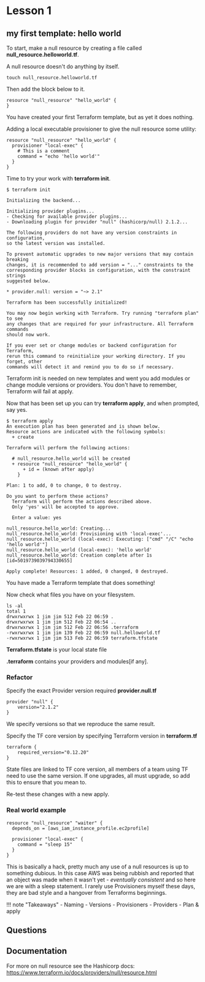 # Lesson 1

## my first template: hello world

To start, make a null resource by creating a file called **null_resource.helloworld.tf**.

A null resource doesn't do anything by itself.

```cli
touch null_resource.helloworld.tf
```

Then add the block below to it.

```hcl
resource "null_resource" "hello_world" {
}
```

You have created your first Terraform template, but as yet it does nothing.

Adding a local executable provisioner to give the null resource some utility:

```hcl
resource "null_resource" "hello_world" {
  provisioner "local-exec" {
    # This is a comment
    command = "echo 'hello world'"
  }
}
```

Time to try your work with **terraform init**.

```cli
$ terraform init

Initializing the backend...

Initializing provider plugins...
- Checking for available provider plugins...
- Downloading plugin for provider "null" (hashicorp/null) 2.1.2...

The following providers do not have any version constraints in configuration,
so the latest version was installed.

To prevent automatic upgrades to new major versions that may contain breaking
changes, it is recommended to add version = "..." constraints to the
corresponding provider blocks in configuration, with the constraint strings
suggested below.

* provider.null: version = "~> 2.1"

Terraform has been successfully initialized!

You may now begin working with Terraform. Try running "terraform plan" to see
any changes that are required for your infrastructure. All Terraform commands
should now work.

If you ever set or change modules or backend configuration for Terraform,
rerun this command to reinitialize your working directory. If you forget, other
commands will detect it and remind you to do so if necessary.
```

Terraform init is needed on new templates and went you add modules or change module versions or providers.
You don't have to remember, Terraform will fail at apply.

Now that has been set up you can try **terraform apply**, and when prompted, say yes.

```cli
$ terraform apply
An execution plan has been generated and is shown below.
Resource actions are indicated with the following symbols:
  + create

Terraform will perform the following actions:

  # null_resource.hello_world will be created
  + resource "null_resource" "hello_world" {
      + id = (known after apply)
    }

Plan: 1 to add, 0 to change, 0 to destroy.

Do you want to perform these actions?
  Terraform will perform the actions described above.
  Only 'yes' will be accepted to approve.

  Enter a value: yes

null_resource.hello_world: Creating...
null_resource.hello_world: Provisioning with 'local-exec'...
null_resource.hello_world (local-exec): Executing: ["cmd" "/C" "echo 'hello world'"]
null_resource.hello_world (local-exec): 'hello world'
null_resource.hello_world: Creation complete after 1s [id=5019739039794330655]

Apply complete! Resources: 1 added, 0 changed, 0 destroyed.
```

You have made a Terraform template that does something!

Now check what files you have on your filesystem.

```cli
ls -al
total 1
drwxrwxrwx 1 jim jim 512 Feb 22 06:59 .
drwxrwxrwx 1 jim jim 512 Feb 22 06:54 ..
drwxrwxrwx 1 jim jim 512 Feb 22 06:56 .terraform
-rwxrwxrwx 1 jim jim 139 Feb 22 06:59 null.helloworld.tf
-rwxrwxrwx 1 jim jim 513 Feb 22 06:59 terraform.tfstate
```

**Terraform.tfstate** is your local state file

**.terraform** contains your providers and modules[if any].

### Refactor
  
Specify the exact Provider version required **provider.null.tf**

```hcl
provider "null" {
    version="2.1.2"
}
```

We specify versions so that we reproduce the same result.

Specify the TF core version by specifying Terraform version in **terraform.tf**

```HCL
terraform {
    required_version="0.12.20"
}
```

State files are linked to TF core version, all members of a team using TF need to use the same version. If one upgrades, all must upgrade, so add this to ensure that you mean to.

Re-test these changes with a new apply.

### Real world example

```HCL
resource "null_resource" "waiter" {
  depends_on = [aws_iam_instance_profile.ec2profile]

  provisioner "local-exec" {
    command = "sleep 15"
  }
}
```

This is basically a hack, pretty much any use of a null resources is up to something dubious. In this case AWS was being rubbish and reported that an object was made when it wasn't yet - *eventually consistent* and so here we are with a sleep statement.
I rarely use Provisioners myself these days, they are bad style and a hangover from Terraforms beginnings.

!!! note "Takeaways"
    - Naming
    - Versions
    - Provisioners
    - Providers
    - Plan & apply

## Questions

## Documentation

For more on null resource see the Hashicorp docs:
<https://www.terraform.io/docs/providers/null/resource.html>